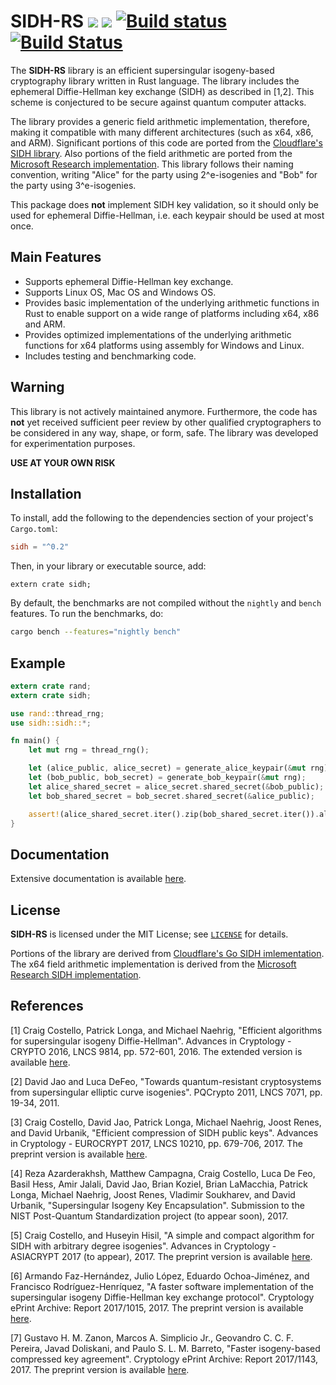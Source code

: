 # SIDH-RS [![](https://img.shields.io/crates/v/sidh.svg)](https://crates.io/crates/sidh) [![](https://docs.rs/sidh/badge.svg)](https://docs.rs/sidh/) [![Build status](https://ci.appveyor.com/api/projects/status/5wq05566l8dgn4y2/branch/master?svg=true)](https://ci.appveyor.com/project/etairi/sidh-rs/branch/master) [![Build Status](https://travis-ci.org/etairi/sidh-rs.svg?branch=master)](https://travis-ci.org/etairi/sidh-rs)

The **SIDH-RS** library is an efficient supersingular isogeny-based cryptography library written in Rust language. The library includes the ephemeral Diffie-Hellman key exchange (SIDH) as described in [1,2]. This scheme is conjectured to be secure against quantum computer attacks.

The library provides a generic field arithmetic implementation, therefore, making it compatible with many different architectures (such as x64, x86, and ARM). Significant portions of this code are ported from the [Cloudflare's SIDH library](https://github.com/cloudflare/p751sidh). Also portions of the field arithmetic are ported from the [Microsoft Research implementation](https://github.com/Microsoft/PQCrypto-SIDH). This library follows their naming convention, writing "Alice" for the party
using 2^e-isogenies and "Bob" for the party using 3^e-isogenies.

This package does **not** implement SIDH key validation, so it should only be
used for ephemeral Diffie-Hellman, i.e. each keypair should be used at most once.

## Main Features

- Supports ephemeral Diffie-Hellman key exchange.
- Supports Linux OS, Mac OS and Windows OS.
- Provides basic implementation of the underlying arithmetic functions in Rust to enable support on a wide range of platforms including x64, x86 and ARM.
- Provides optimized implementations of the underlying arithmetic functions for x64 platforms using assembly for Windows and Linux. 
- Includes testing and benchmarking code.

## Warning

This library is not actively maintained anymore. Furthermore, the code has **not** yet received sufficient peer review by other qualified cryptographers to be considered in any way, shape, or form, safe. The library was developed for experimentation purposes.

**USE AT YOUR OWN RISK**

## Installation

To install, add the following to the dependencies section of your project's `Cargo.toml`:

```toml
sidh = "^0.2"
```

Then, in your library or executable source, add:

    extern crate sidh;

By default, the benchmarks are not compiled without the `nightly` and `bench` features. To run the benchmarks, do:

```sh
cargo bench --features="nightly bench"
```

## Example

```rust
extern crate rand;
extern crate sidh;

use rand::thread_rng;
use sidh::sidh::*;

fn main() {
    let mut rng = thread_rng();

    let (alice_public, alice_secret) = generate_alice_keypair(&mut rng);
    let (bob_public, bob_secret) = generate_bob_keypair(&mut rng);
    let alice_shared_secret = alice_secret.shared_secret(&bob_public);
    let bob_shared_secret = bob_secret.shared_secret(&alice_public);

    assert!(alice_shared_secret.iter().zip(bob_shared_secret.iter()).all(|(a, b)| a == b));
}
```

## Documentation

Extensive documentation is available [here](https://docs.rs/sidh).

## License

**SIDH-RS** is licensed under the MIT License; see [`LICENSE`](LICENSE) for details.

Portions of the library are derived from [Cloudflare's Go SIDH imlementation](https://github.com/cloudflare/p751sidh). The x64 field arithmetic implementation is derived from the [Microsoft Research SIDH implementation](https://github.com/Microsoft/PQCrypto-SIDH).

## References

[1]  Craig Costello, Patrick Longa, and Michael Naehrig, "Efficient algorithms for supersingular isogeny Diffie-Hellman". Advances in Cryptology - CRYPTO 2016, LNCS 9814, pp. 572-601, 2016. 
The extended version is available [here](http://eprint.iacr.org/2016/413). 

[2]  David Jao and Luca DeFeo, "Towards quantum-resistant cryptosystems from supersingular elliptic curve isogenies". PQCrypto 2011, LNCS 7071, pp. 19-34, 2011. 

[3]  Craig Costello, David Jao, Patrick Longa, Michael Naehrig, Joost Renes, and David Urbanik, "Efficient compression of SIDH public keys". Advances in Cryptology - EUROCRYPT 2017, LNCS 10210, pp. 679-706, 2017. 
The preprint version is available [here](http://eprint.iacr.org/2016/963).

[4]   Reza Azarderakhsh, Matthew Campagna, Craig Costello, Luca De Feo, Basil Hess, Amir Jalali, David Jao, Brian Koziel, Brian LaMacchia, Patrick Longa, Michael Naehrig, Joost Renes, Vladimir Soukharev, and David Urbanik, "Supersingular Isogeny Key Encapsulation". Submission to the NIST Post-Quantum Standardization project (to appear soon), 2017.  

[5]  Craig Costello, and Huseyin Hisil, "A simple and compact algorithm for SIDH with arbitrary degree isogenies". Advances in Cryptology - ASIACRYPT 2017 (to appear), 2017. 
The preprint version is available [here](https://eprint.iacr.org/2017/504). 

[6]  Armando Faz-Hernández, Julio López, Eduardo Ochoa-Jiménez, and Francisco Rodríguez-Henríquez, "A faster software implementation of the supersingular isogeny Diffie-Hellman key exchange protocol". Cryptology ePrint Archive: Report 2017/1015, 2017. 
The preprint version is available [here](https://eprint.iacr.org/2017/1015).

[7]  Gustavo H. M. Zanon, Marcos A. Simplicio Jr., Geovandro C. C. F. Pereira, Javad Doliskani, and Paulo S. L. M. Barreto, "Faster isogeny-based compressed key agreement". Cryptology ePrint Archive: Report 2017/1143, 2017. 
The preprint version is available [here](https://eprint.iacr.org/2017/1143). 

